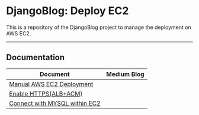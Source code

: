 # DjangoBlog: Deploy EC2

This is a repository of the DjangoBlog project to manage the deployment on AWS EC2.

---

## Documentation

| Document                                                     | Medium Blog |
| ------------------------------------------------------------ | ----------- |
| [Manual AWS EC2 Deployment](./docs/document01/document01.md) |             |
| [Enable HTTPS(ALB+ACM)](./docs/document02/document02.md)     |             |
| [Connect with MYSQL within EC2](./docs/document03/document03.md)        |             |
